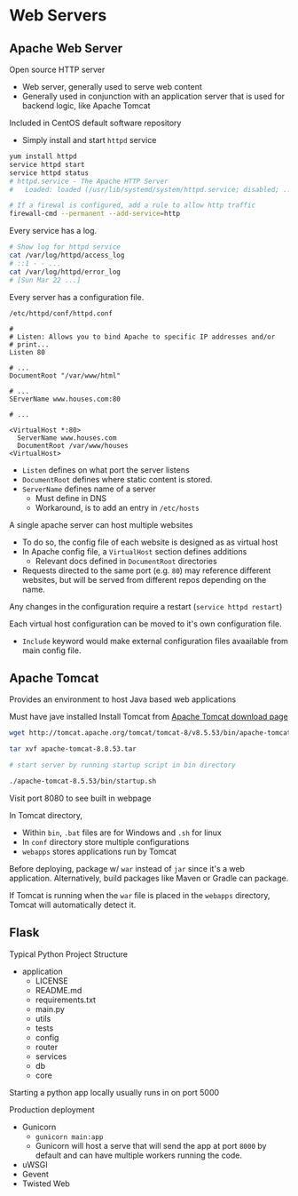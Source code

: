 # Web Servers

## Apache Web Server

Open source HTTP server
- Web server, generally used to serve web content
- Generally used in conjunction with an application server that is used for backend logic, like Apache Tomcat

Included in CentOS default software repository
- Simply install and start `httpd` service

```sh
yum install httpd
service httpd start
service httpd status
# httpd.service - The Apache HTTP Server
#   Loaded: loaded (/usr/lib/systemd/system/httpd.service; disabled; ...)

# If a firewal is configured, add a rule to allow http traffic
firewall-cmd --permanent --add-service=http
```

Every service has a log.

```sh
# Show log for httpd service
cat /var/log/httpd/access_log
# ::1 - - ...
cat /var/log/httpd/error_log
# [Sun Mar 22 ...]
```

Every server has a configuration file.

`/etc/httpd/conf/httpd.conf`
```
#
# Listen: Allows you to bind Apache to specific IP addresses and/or
# print...
Listen 80

# ...
DocumentRoot "/var/www/html"

# ...
SErverName www.houses.com:80

# ...

<VirtualHost *:80>
  ServerName www.houses.com
  DocumentRoot /var/www/houses
<VirtualHost>
```

- `Listen` defines on what port the server listens
- `DocumentRoot` defines where static content is stored.
- `ServerName` defines name of a server
  - Must define in DNS
  - Workaround, is to add an entry in `/etc/hosts`

A single apache server can host multiple websites
- To do so, the config file of each website is designed as as virtual host
- In Apache config file, a `VirtualHost` section defines additions
  - Relevant docs defined in `DocumentRoot` directories
- Requests directed to the same port (e.g. `80`) may reference different websites, but will be served from different repos depending on the name.

Any changes in the configuration require a restart (`service httpd restart`)

Each virtual host configuration can be moved to it's own configuration file.
- `Include` keyword would make external configuration files avaailable from main config file.

## Apache Tomcat

Provides an environment to host Java based web applications

Must have jave installed
Install Tomcat from [Apache Tomcat download page](http://tomcat.apache.org/download-80.cg)

```sh
wget http://tomcat.apache.org/tomcat/tomcat-8/v8.5.53/bin/apache-tomcat-8.5.53.tar.gz

tar xvf apache-tomcat-8.8.53.tar

# start server by running startup script in bin directory

./apache-tomcat-8.5.53/bin/startup.sh
```

Visit port 8080 to see built in webpage

In Tomcat directory,
- Within `bin`, `.bat` files are for Windows and `.sh` for linux
- In `conf` directory store multiple configurations
- `webapps` stores applications run by Tomcat

Before deploying, package w/ `war` instead of `jar` since it's a web application. Alternatively, build packages like Maven or Gradle can package.

If Tomcat is running when the `war` file is placed in the `webapps` directory, Tomcat will automatically detect it.

## Flask

Typical Python Project Structure

- application
  - LICENSE
  - README.md
  - requirements.txt
  - main.py
  - utils
  - tests
  - config
  - router
  - services
  - db
  - core

Starting a python app locally usually runs in on port 5000

Production deployment
- Gunicorn
  - `gunicorn main:app`
  - Gunicorn will host a serve that will send the app at port `8000` by default and can have multiple workers running the code.
- uWSGI
- Gevent
- Twisted Web
